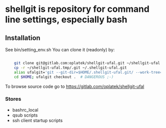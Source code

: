 # shellgit is repository for command line settings, especially bash #

## Installation ##
See bin/setting_env.sh
You can clone it (readonly) by:

```bash

	git clone git@gitlab.com:oplatek/shellgit-ufal.git ~/shellgit-ufal.tmp
    cp -r ~/shellgit-ufal.tmp/.git ~/.shellgit-ufal.git
	alias ufalgit='git --git-dir=$HOME/.shellgit-ufal.git/ --work-tree=$HOME'
	cd $HOME; ufalgit checkout .  # DANGEROUS ;-)
```


To browse source code go to https://gitlab.com/oplatek/shellgit-ufal

### Stores ###

* bashrc_local
* qsub scripts
* ssh client startup scripts
